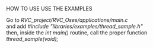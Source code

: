 HOW TO USE USE THE EXAMPLES

Go to     *RVC_project/RVC_Oses/applications/main.c* <br>
and add   *#include "libraries/examples/thread_sample.h"* <br>
then, inside the *int main()* routine, call the proper function  *thread_sample(void);*   
